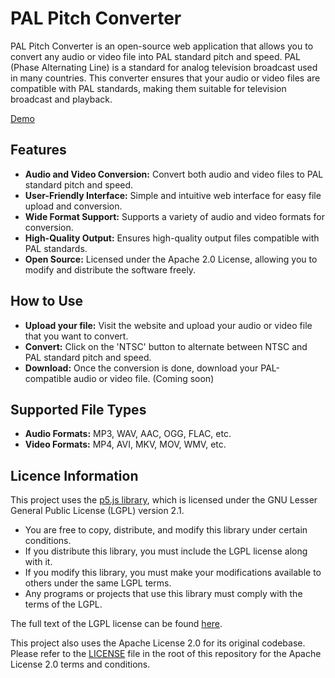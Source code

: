 # PAL Pitch Converter

PAL Pitch Converter is an open-source web application that allows you to convert any audio or video file into PAL standard pitch and speed. PAL (Phase Alternating Line) is a standard for analog television broadcast used in many countries. This converter ensures that your audio or video files are compatible with PAL standards, making them suitable for television broadcast and playback.

<a href="https://sloxet.github.io/PAL-Pitch-Converter/">Demo</a>

## Features
* **Audio and Video Conversion:** Convert both audio and video files to PAL standard pitch and speed.
* **User-Friendly Interface:** Simple and intuitive web interface for easy file upload and conversion.
* **Wide Format Support:** Supports a variety of audio and video formats for conversion.
* **High-Quality Output:** Ensures high-quality output files compatible with PAL standards.
* **Open Source:** Licensed under the Apache 2.0 License, allowing you to modify and distribute the software freely.

## How to Use
* **Upload your file:** Visit the website and upload your audio or video file that you want to convert.
* **Convert:** Click on the 'NTSC' button to alternate between NTSC and PAL standard pitch and speed.
* **Download:** Once the conversion is done, download your PAL-compatible audio or video file. (Coming soon)

## Supported File Types
* **Audio Formats:** MP3, WAV, AAC, OGG, FLAC, etc.
* **Video Formats:** MP4, AVI, MKV, MOV, WMV, etc.

## Licence Information
This project uses the [p5.js library](https://p5js.org/), which is licensed under the GNU Lesser General Public License (LGPL) version 2.1. 

- You are free to copy, distribute, and modify this library under certain conditions.
- If you distribute this library, you must include the LGPL license along with it.
- If you modify this library, you must make your modifications available to others under the same LGPL terms.
- Any programs or projects that use this library must comply with the terms of the LGPL.

The full text of the LGPL license can be found [here](<https://www.gnu.org/licenses/old-licenses/lgpl-2.1.en.html>).

This project also uses the Apache License 2.0 for its original codebase. Please refer to the [LICENSE](LICENSE) file in the root of this repository for the Apache License 2.0 terms and conditions.
